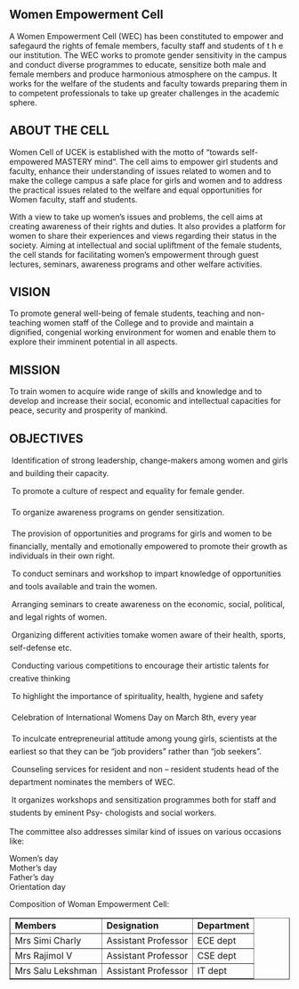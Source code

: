 <h2>Women Empowerment Cell</h2>
<p>A Women Empowerment Cell (WEC) has been constituted to empower and safegaurd the rights of female members, faculty staff and students of  t h e our institution. The WEC works to promote gender sensitivity in the campus  and conduct diverse programmes to educate, sensitize both male and female members and produce harmonious atmosphere on the campus. It works for the welfare of the students and faculty towards preparing them in to competent professionals to take up greater challenges in the academic sphere. </p>
<h2>ABOUT THE CELL</h2>
<p>Women Cell of UCEK  is established with the motto of “towards self-empowered MASTERY  mind“. The cell aims to empower girl students and faculty, enhance their understanding of issues related to women and to make the college campus a safe place for girls and women and to address the practical issues related to the welfare and equal opportunities for Women faculty, staff and students.</p>
<p>With a view to take up women’s issues and problems, the cell aims at creating awareness of their rights and duties. It also provides a platform for women to share their experiences and views regarding their status in the society. Aiming at intellectual and social upliftment of the female students, the cell stands for facilitating women’s empowerment through guest lectures, seminars, awareness programs and other welfare activities.</p>
<h2>VISION</h2>
<p> To promote general well-being of female students, teaching and non-teaching women staff of the College and to provide and maintain a dignified, congenial working environment for women and enable them to explore their imminent potential in all aspects.</p>
<p></p>
<h2>MISSION</h2>
<p>To train women to acquire wide range of skills and knowledge and to develop and increase their social, economic and intellectual capacities for peace, security and prosperity of mankind.</p>
<h2>OBJECTIVES</h2>
<p>    Identification of strong leadership, change-makers among women and girls and building their capacity.<br/>

   To promote a culture of respect and equality for female gender.<br/>

   To organize awareness programs on gender sensitization.<br/>

   The provision of opportunities and programs for girls and women to be financially, mentally and emotionally empowered to promote their growth as individuals in their own right.<br/>

   To conduct seminars and workshop to impart knowledge of opportunities and tools available and train the women.<br/>

   Arranging seminars to create awareness on the economic, social, political, and legal rights of women.<br/>

   Organizing different activities tomake women aware of their health, sports, self-defense etc.<br/>

   Conducting various competitions to encourage their artistic talents for creative thinking<br/>

   To highlight the importance of spirituality, health, hygiene and safety<br/>

   Celebration of International Womens Day on March 8th, every year<br/>

   To inculcate entrepreneurial attitude among young girls, scientists at the earliest so that they can be “job providers” rather than “job seekers”.<br/>

   Counseling services for resident and non – resident students head of the department nominates the members of WEC. <br/>

   It organizes workshops and sensitization programmes both for staff and students by eminent Psy- chologists and social workers.<br/><br/>
The committee also addresses similar kind of issues on various occasions like: <br/>

Women’s day <br/>
Mother’s day <br/>
Father’s day <br/>
Orientation day <br/>

Composition of Woman Empowerment Cell:
 <table border="1" cellpadding="8" style="border-collapse:collapse;">
<tr><td><strong> Members</strong></td><td><strong>Designation</strong></td><td><strong>Department</strong></td></tr>
<tr><td>Mrs  Simi Charly </td><td> Assistant Professor</td><td>ECE dept</td></tr>
<tr><td> Mrs  Rajimol V </td><td> Assistant  Professor </td><td>CSE dept</td></tr>
<tr><td> Mrs Salu Lekshman</td><td> Assistant  Professor </td><td>IT dept</td></tr>
</table>
</p></div>
